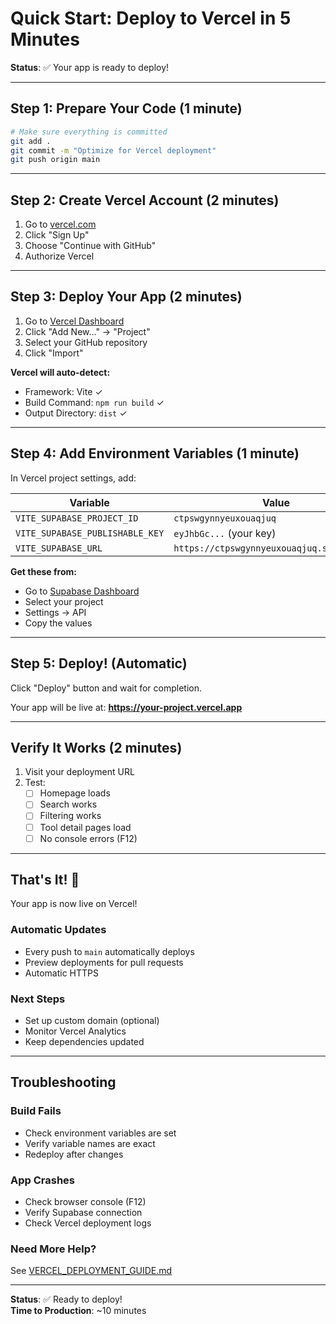 # Quick Start: Deploy to Vercel in 5 Minutes

**Status**: ✅ Your app is ready to deploy!

---

## Step 1: Prepare Your Code (1 minute)

```bash
# Make sure everything is committed
git add .
git commit -m "Optimize for Vercel deployment"
git push origin main
```

---

## Step 2: Create Vercel Account (2 minutes)

1. Go to [vercel.com](https://vercel.com)
2. Click "Sign Up"
3. Choose "Continue with GitHub"
4. Authorize Vercel

---

## Step 3: Deploy Your App (2 minutes)

1. Go to [Vercel Dashboard](https://vercel.com/dashboard)
2. Click "Add New..." → "Project"
3. Select your GitHub repository
4. Click "Import"

**Vercel will auto-detect:**
- Framework: Vite ✓
- Build Command: `npm run build` ✓
- Output Directory: `dist` ✓

---

## Step 4: Add Environment Variables (1 minute)

In Vercel project settings, add:

| Variable | Value |
|----------|-------|
| `VITE_SUPABASE_PROJECT_ID` | `ctpswgynnyeuxouaqjuq` |
| `VITE_SUPABASE_PUBLISHABLE_KEY` | `eyJhbGc...` (your key) |
| `VITE_SUPABASE_URL` | `https://ctpswgynnyeuxouaqjuq.supabase.co` |

**Get these from:**
- Go to [Supabase Dashboard](https://app.supabase.com)
- Select your project
- Settings → API
- Copy the values

---

## Step 5: Deploy! (Automatic)

Click "Deploy" button and wait for completion.

Your app will be live at: **https://your-project.vercel.app**

---

## Verify It Works (2 minutes)

1. Visit your deployment URL
2. Test:
   - [ ] Homepage loads
   - [ ] Search works
   - [ ] Filtering works
   - [ ] Tool detail pages load
   - [ ] No console errors (F12)

---

## That's It! 🎉

Your app is now live on Vercel!

### Automatic Updates
- Every push to `main` automatically deploys
- Preview deployments for pull requests
- Automatic HTTPS

### Next Steps
- Set up custom domain (optional)
- Monitor Vercel Analytics
- Keep dependencies updated

---

## Troubleshooting

### Build Fails
- Check environment variables are set
- Verify variable names are exact
- Redeploy after changes

### App Crashes
- Check browser console (F12)
- Verify Supabase connection
- Check Vercel deployment logs

### Need More Help?
See [VERCEL_DEPLOYMENT_GUIDE.md](./VERCEL_DEPLOYMENT_GUIDE.md)

---

**Status**: ✅ Ready to deploy!  
**Time to Production**: ~10 minutes
